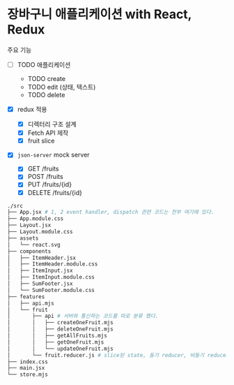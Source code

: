 # 장바구니 애플리케이션 with React, Redux

주요 기능

- [ ] TODO 애플리케이션
  - TODO create
  - TODO edit (상태, 텍스트)
  - TODO delete
  
- [x] redux 적용
  - [x] 디렉터리 구조 설계
  - [x] Fetch API 제작
  - [x] fruit slice

- [x] `json-server` mock server
  - [x] GET /fruits
  - [x] POST /fruits
  - [x] PUT /fruits/{id}
  - [x] DELETE /fruits/{id}
  
```bash
./src
├── App.jsx # 1, 2 event handler, dispatch 관련 코드는 전부 여기에 있다.
├── App.module.css
├── Layout.jsx
├── Layout.module.css
├── assets
│   └── react.svg
├── components
│   ├── ItemHeader.jsx
│   ├── ItemHeader.module.css
│   ├── ItemInput.jsx
│   ├── ItemInput.module.css
│   ├── SumFooter.jsx
│   └── SumFooter.module.css
├── features
│   ├── api.mjs
│   └── fruit
│       ├── api # 서버와 통신하는 코드를 따로 분류 했다.
│       │   ├── createOneFruit.mjs
│       │   ├── deleteOneFruit.mjs
│       │   ├── getAllFruits.mjs
│       │   ├── getOneFruit.mjs
│       │   └── updateOneFruit.mjs
│       └── fruit.reducer.js # slice된 state, 동기 reducer, 비동기 reducer
├── index.css
├── main.jsx
└── store.mjs
```